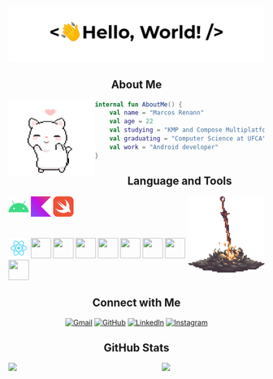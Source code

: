 
<img src="./gifs/output-onlinegiftools(1).gif">

<h2 align="center">About Me</h2>

<img align="left" width="170" height="150" src="./gifs/2iFd.gif">


```kotlin
internal fun AboutMe() {
	val name = "Marcos Renann"
	val age = 22
	val studying = "KMP and Compose Multiplatform s2"
	val graduating = "Computer Science at UFCA"
	val work = "Android developer"
}
```

<h2 align="center">Language and Tools</h2>

<img align="right" height="150px" width="150px" src="./gifs/bonefire.gif">

<code><img height="40" width="40" src="https://raw.githubusercontent.com/github/explore/80688e429a7d4ef2fca1e82350fe8e3517d3494d/topics/android/android.png"></code>
<code><img height="40" width="40" src="https://raw.githubusercontent.com/github/explore/80688e429a7d4ef2fca1e82350fe8e3517d3494d/topics/kotlin/kotlin.png"></code>
<code><img height="40" width="40" src="https://raw.githubusercontent.com/github/explore/80688e429a7d4ef2fca1e82350fe8e3517d3494d/topics/swift/swift.png"></code>
#

<code><img height="40" width="40" src="https://raw.githubusercontent.com/github/explore/80688e429a7d4ef2fca1e82350fe8e3517d3494d/topics/react-native/react-native.png"></code>
<code><img height="40" width="40" src="https://camo.githubusercontent.com/518977ed5e52020624daf41cf644046368af610f19a7b1220dd1d58377d08288/68747470733a2f2f70726f66696c696e61746f722e7269736861762e6465762f736b696c6c732d6173736574732f72656163742d6f726967696e616c2d776f72646d61726b2e737667"></code>
<code><img height="40" width="40" src="https://camo.githubusercontent.com/a40a57becbe68bc3c482bdf1f209c8b091ee63f58173117037ac6aa5f96d4a72/68747470733a2f2f70726f66696c696e61746f722e7269736861762e6465762f736b696c6c732d6173736574732f7675656a732d6f726967696e616c2d776f72646d61726b2e737667"></code>
<code><img height="40" width="40" src="https://camo.githubusercontent.com/7a2b6137fa6818b1c85f86347a6b4a75ee52681d4a190c506df972e3c5459980/68747470733a2f2f70726f66696c696e61746f722e7269736861762e6465762f736b696c6c732d6173736574732f6a6176617363726970742d6f726967696e616c2e737667"></code>
<code><img height="40" width="40" src="https://camo.githubusercontent.com/1f14c9c472b21cf8790a4fb6914be3a3181e957ecc2b397775f06a989d20cb37/68747470733a2f2f70726f66696c696e61746f722e7269736861762e6465762f736b696c6c732d6173736574732f637373332d6f726967696e616c2d776f72646d61726b2e737667"></code>
<code><img height="40" width="40" src="https://camo.githubusercontent.com/bfa71fe5e1eb3ca57a7e4ef9c6b2ca21414c4fdab27ac6861e211e7cfe8f7d9f/68747470733a2f2f70726f66696c696e61746f722e7269736861762e6465762f736b696c6c732d6173736574732f68746d6c352d6f726967696e616c2d776f72646d61726b2e737667"></code>
<code><img height="40" width="40" src="https://camo.githubusercontent.com/48c9507b62d83559dc3aef4f3951293b15ab2f5fa1029bdf6ec42f9fa062e775/68747470733a2f2f70726f66696c696e61746f722e7269736861762e6465762f736b696c6c732d6173736574732f6e6f64656a732d6f726967696e616c2d776f72646d61726b2e737667"></code>
<code><img height="40" width="40" src="https://camo.githubusercontent.com/d10e5aa8ba67f1eb109da4e98cd75adfa42df2e6019f8222cfa14c0088ac674d/68747470733a2f2f70726f66696c696e61746f722e7269736861762e6465762f736b696c6c732d6173736574732f707974686f6e2d6f726967696e616c2e737667"></code>
<code><img height="40" width="40" src="https://camo.githubusercontent.com/67704b43eaee79d5db2e0ac9b288ca2eda7f8cdaaadce80ce77d44f8d08d3d95/68747470733a2f2f70726f66696c696e61746f722e7269736861762e6465762f736b696c6c732d6173736574732f632d6f726967696e616c2e737667"></code>

<h2 align="center">Connect with Me</h2>

<p align="center">
<a href="mailto:marcos.renann.br@gmail.com"><img src="https://img.icons8.com/bubbles/50/000000/gmail.png" alt="Gmail"/></a>
<a href="https://github.com/mrenann"><img src="https://img.icons8.com/bubbles/50/000000/github.png" alt="GitHub"/></a>
<a href="https://linkedin.com/in/marcos-renann"><img src="https://img.icons8.com/bubbles/50/000000/linkedin.png" alt="LinkedIn"/></a>
<a href="https://instagram.com/marcos_renann"><img src="https://img.icons8.com/bubbles/50/000000/instagram.png" alt="Instagram"/></a>
</p>

<h2 align="center">GitHub Stats</h2>

<img src="https://github-readme-stats.vercel.app/api?username=mrenann&show_icons=true&count_private=true&hide_border=true&theme=midnight-purple" align="left" width="49%" />  
<img src="https://github-readme-stats.vercel.app/api/top-langs/?username=mrenann&hide_border=true&layout=compact&theme=midnight-purple" align="right" width="40%" />

